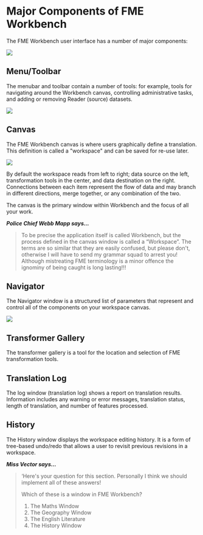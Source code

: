 # Major Components of FME Workbench #

The FME Workbench user interface has a number of major components:

![](https://raw.githubusercontent.com/FMEEvangelist/FME-Desktop-Basic-Training-Manual-Images/master/Img1.7.WorkbenchInterface.png)

## Menu/Toolbar ##
The menubar and toolbar contain a number of tools: for example, tools for navigating around the Workbench canvas, controlling administrative tasks, and adding or removing Reader (source) datasets.

![](https://raw.githubusercontent.com/FMEEvangelist/FME-Desktop-Basic-Training-Manual-Images/master/Img1.08.WorkbenchInterfaceMenuToolbar.png)

## Canvas ##
The FME Workbench canvas is where users graphically define a translation. This definition is called a "workspace" and can be saved for re-use later.

![](https://raw.githubusercontent.com/FMEEvangelist/FME-Desktop-Basic-Training-Manual-Images/master/Img1.10.Canvas.png)

By default the workspace reads from left to right; data source on the left, transformation tools in the center, and data destination on the right. Connections between each item represent the flow of data and may branch in different directions, merge together, or any combination of the two.

The canvas is the primary window within Workbench and the focus of all your work.

***Police Chief Webb Mapp says...***
> To be precise the application itself is called Workbench, but the process defined in the canvas window is called a “Workspace”. The terms are so similar that they are easily confused, but please don't, otherwise I will have to send my grammar squad to arrest you! Although mistreating FME terminology is a minor offence the ignominy of being caught is long lasting!!!

## Navigator ##
The Navigator window is a structured list of parameters that represent and control all of the components on your workspace canvas.

![](https://raw.githubusercontent.com/FMEEvangelist/FME-Desktop-Basic-Training-Manual-Images/master/Img1.09.WorkbenchInterfaceNavigator.png)

## Transformer Gallery ##
The transformer gallery is a tool for the location and selection of FME transformation tools.

## Translation Log ##
The log window (translation log) shows a report on translation results. Information includes any warning or error messages, translation status, length of translation, and number of features processed.

## History ##
The History window displays the workspace editing history. It is a form of tree-based undo/redo that allows a user to revisit previous revisions in a workspace.

***Miss Vector says…***

> ‘Here's your question for this section. Personally I think we should implement all of these answers!  
> 
> Which of these is a window in FME Workbench?
>
> 1. The Maths Window
> 2. The Geography Window
> 3. The English Literature
> 4. The History Window